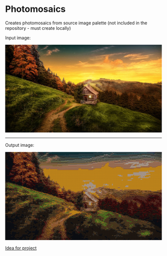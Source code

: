 # Photomosaics

Creates photomosaics from source image palette (not included in the repository - must create locally)

Input image:

![Input image](/input-img.jpg)

---

Output image: 

![Output image](/output-img.jpeg)

[Idea for project](https://robertheaton.com/2018/11/03/programming-project-4-photomosaics/)
